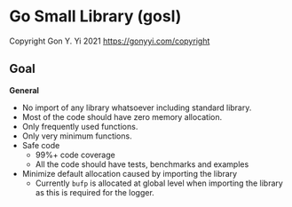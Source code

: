 # Go Small Library (gosl)

Copyright Gon Y. Yi 2021 <https://gonyyi.com/copyright>


## Goal

__General__

- No import of any library whatsoever including standard library.
- Most of the code should have zero memory allocation.
- Only frequently used functions.
- Only very minimum functions.
- Safe code
    - 99%+ code coverage
    - All the code should have tests, benchmarks and examples
- Minimize default allocation caused by importing the library
    - Currently `bufp` is allocated at global level when importing the library
      as this is required for the logger. 


